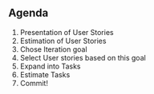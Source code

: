 ## Agenda

1. Presentation of User Stories
2. Estimation of User Stories
3. Chose Iteration goal
4. Select User stories based on this goal
5. Expand into Tasks
6. Estimate Tasks
7. Commit!